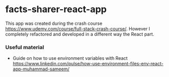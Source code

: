 # facts-sharer-react-app
This app was created during the crash course https://www.udemy.com/course/full-stack-crash-course/. However I completely refactored and developed in a different way the React part.

### Useful material
- Guide on how to use environment variables with React https://www.linkedin.com/pulse/how-use-environment-files-env-react-app-muhammad-sameem/
